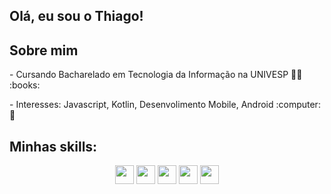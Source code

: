 ## Olá, eu sou o Thiago! 

## Sobre mim
<div style="display: inline_block"  >
<p> - Cursando Bacharelado em Tecnologia da Informação na UNIVESP 👨‍🎓 :books:  </p>
<p> - Interesses: Javascript, Kotlin, Desenvolimento Mobile, Android :computer: 🎯 </p>
</b>
  
## Minhas skills:
<div align="center">

  <img height="30" width="30" src="https://cdn.jsdelivr.net/gh/devicons/devicon@latest/icons/android/android-plain-wordmark.svg" />
  <img height="30" width="30" src="https://cdn.jsdelivr.net/gh/devicons/devicon@latest/icons/kotlin/kotlin-original.svg" />
  <img height="30" width="30" src="https://cdn.jsdelivr.net/gh/devicons/devicon@latest/icons/javascript/javascript-original.svg" />
  <img height="30" width="30" src="https://cdn.jsdelivr.net/gh/devicons/devicon@latest/icons/linux/linux-original.svg" />
  <img height="30" width="30" src="https://cdn.jsdelivr.net/gh/devicons/devicon@latest/icons/androidstudio/androidstudio-original.svg" />

          

        
          
  
</div>
